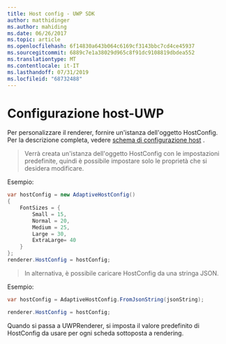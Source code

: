 ```yaml
---
title: Host config - UWP SDK
author: matthidinger
ms.author: mahiding
ms.date: 06/26/2017
ms.topic: article
ms.openlocfilehash: 6f14830a643b064c6169cf3143bbc7cd4ce45937
ms.sourcegitcommit: 6889c7e1a38029d965c8f91dc9108819dbdea552
ms.translationtype: MT
ms.contentlocale: it-IT
ms.lasthandoff: 07/31/2019
ms.locfileid: "68732488"
---
```

# <a name="host-config---uwp"></a>Configurazione host-UWP

Per personalizzare il renderer, fornire un'istanza dell'oggetto HostConfig. Per la descrizione completa, vedere [schema di configurazione host](../../../rendering-cards/host-config.md) .

> Verrà creata un'istanza dell'oggetto HostConfig con le impostazioni predefinite, quindi è possibile impostare solo le proprietà che si desidera modificare.

Esempio:

```csharp
var hostConfig = new AdaptiveHostConfig() 
{
    FontSizes = {
        Small = 15,
        Normal = 20,
        Medium = 25,
        Large = 30,
        ExtraLarge= 40
    }
};
renderer.HostConfig = hostConfig;
```

> In alternativa, è possibile caricare HostConfig da una stringa JSON.

Esempio:

```csharp
var hostConfig = AdaptiveHostConfig.FromJsonString(jsonString); 

renderer.HostConfig = hostConfig;
```

Quando si passa a UWPRenderer, si imposta il valore predefinito di HostConfig da usare per ogni scheda sottoposta a rendering.